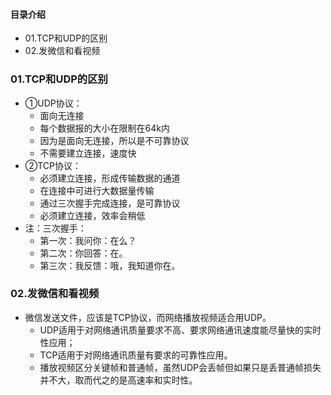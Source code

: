 #### 目录介绍
- 01.TCP和UDP的区别
- 02.发微信和看视频





### 01.TCP和UDP的区别
- ①UDP协议：
	* 面向无连接
	* 每个数据报的大小在限制在64k内
	* 因为是面向无连接，所以是不可靠协议
	* 不需要建立连接，速度快
- ②TCP协议：
	* 必须建立连接，形成传输数据的通道
	* 在连接中可进行大数据量传输
	* 通过三次握手完成连接，是可靠协议
	* 必须建立连接，效率会稍低
- 注：三次握手：
	* 第一次：我问你：在么？
	* 第二次：你回答：在。
	* 第三次：我反馈：哦，我知道你在。




### 02.发微信和看视频
- 微信发送文件，应该是TCP协议，而网络播放视频适合用UDP。
    - UDP适用于对网络通讯质量要求不高、要求网络通讯速度能尽量快的实时性应用；
    - TCP适用于对网络通讯质量有要求的可靠性应用。
    - 播放视频区分关键帧和普通帧，虽然UDP会丢帧但如果只是丢普通帧损失并不大，取而代之的是高速率和实时性。









